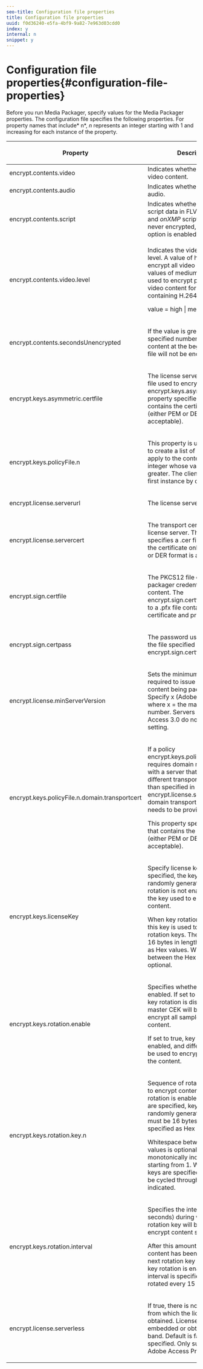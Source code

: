 ```yaml
---
seo-title: Configuration file properties
title: Configuration file properties
uuid: f0d36240-e5fa-4bf9-9a82-7e963d03cdd0
index: y
internal: n
snippet: y
---
```


# Configuration file properties{#configuration-file-properties}

Before you run Media Packager, specify values for the Media Packager properties. The configuration file specifies the following properties. For property names that include* n*, *n* represents an integer starting with 1 and increasing for each instance of the property. 

<table frame="all" colsep="1" rowsep="1" class="+ topic/table adobe-d/table " id="table_dx4_mpy_n4"> 
 <thead class="- topic/thead "> 
  <tr rowsep="1" class="- topic/row "> 
   <th colname="1" class="- topic/entry entry"> <p class="- topic/p ">Property </p> </th> 
   <th colname="2" class="- topic/entry entry"> <p class="- topic/p ">Description </p> </th> 
  </tr> 
 </thead>
 <tbody class="- topic/tbody "> 
  <tr rowsep="1" class="- topic/row "> 
   <td colname="1" class="- topic/entry "><span class="codeph"> encrypt.contents.video</span> </td> 
   <td colname="2" class="- topic/entry "> Indicates whether to encrypt video content. </td> 
  </tr> 
  <tr rowsep="1" class="- topic/row "> 
   <td colname="1" class="- topic/entry "><span class="codeph"> encrypt.contents.audio</span> </td> 
   <td colname="2" class="- topic/entry "> Indicates whether to encrypt audio. </td> 
  </tr> 
  <tr rowsep="1" class="- topic/row "> 
   <td colname="1" class="- topic/entry "><span class="codeph"> encrypt.contents.script</span> </td> 
   <td colname="2" class="- topic/entry ">Indicates whether to encrypt script data in FLVs. <i class="+ topic/ph hi-d/i ">onMetaData</i> and <i class="+ topic/ph hi-d/i ">onXMP</i> script data tags are never encrypted, even if this option is enabled. </td> 
  </tr> 
  <tr rowsep="1" class="- topic/row "> 
   <td colname="1" class="- topic/entry "><span class="codeph"> encrypt.contents.video.level</span> </td> 
   <td colname="2" class="- topic/entry "> <p class="- topic/p ">Indicates the video encryption level. A value of high is used to encrypt all video content, while values of medium and low are used to encrypt portions of the video content for F4V files containing H.264 content. </p> <p class="- topic/p ">value = <span class="codeph"> high | medium | low</span> </p> </td> 
  </tr> 
  <tr rowsep="1" class="- topic/row "> 
   <td colname="1" class="- topic/entry "><span class="codeph"> encrypt.contents.secondsUnencrypted</span> </td> 
   <td colname="2" class="- topic/entry "> <p class="- topic/p ">If the value is greater than 0, the specified number of seconds of content at the beginning of the file will not be encrypted. </p> </td> 
  </tr> 
  <tr rowsep="1" class="- topic/row "> 
   <td colname="1" class="- topic/entry "><span class="codeph"> encrypt.keys.asymmetric.certfile</span> </td> 
   <td colname="2" class="- topic/entry "> <p class="- topic/p ">The license server certificate file used to encrypt the key. The <span class="codeph"> encrypt.keys.asymmetric.certfile</span> property specifies a file that contains the certificate only (either PEM or DER format is acceptable). </p> </td> 
  </tr> 
  <tr rowsep="1" class="- topic/row "> 
   <td colname="1" class="- topic/entry "><span class="+ topic/ph pr-d/codeph codeph">encrypt.keys.policyFile.n</span> </td> 
   <td colname="2" class="- topic/entry "> <p class="- topic/p ">This property is used repeatedly to create a list of policies to apply to the content. <span class="codeph"> n</span> is an integer whose value is 1 or greater. The client will use the first instance by default. </p> </td> 
  </tr> 
  <tr rowsep="1" class="- topic/row "> 
   <td colname="1" class="- topic/entry "><span class="codeph"> encrypt.license.serverurl</span> </td> 
   <td colname="2" class="- topic/entry "> <p class="- topic/p ">The license server URL. </p> </td> 
  </tr> 
  <tr rowsep="1" class="- topic/row "> 
   <td colname="1" class="- topic/entry "><span class="codeph"> encrypt.license.servercert</span> </td> 
   <td colname="2" class="- topic/entry "> <p class="- topic/p ">The transport certificate for the license server. This property specifies a <span class="filepath"> .cer</span> file that contains the certificate only (either PEM or DER format is acceptable). </p> </td> 
  </tr> 
  <tr rowsep="1" class="- topic/row "> 
   <td colname="1" class="- topic/entry "><span class="codeph"> encrypt.sign.certfile</span> </td> 
   <td colname="2" class="- topic/entry "> <p class="- topic/p ">The PKCS12 file containing packager credentials for signing content. The <span class="codeph"> encrypt.sign.certfile</span> should refer to a <span class="filepath"> .pfx</span> file containing a certificate and private key. </p> </td> 
  </tr> 
  <tr rowsep="1" class="- topic/row "> 
   <td colname="1" class="- topic/entry "><span class="codeph"> encrypt.sign.certpass</span> </td> 
   <td colname="2" class="- topic/entry "> <p class="- topic/p ">The password used to protect the file specified by <span class="codeph"> encrypt.sign.certfile</span>. </p> </td> 
  </tr> 
  <tr rowsep="1" class="- topic/row "> 
   <td colname="1" class="- topic/entry "><span class="codeph"> encrypt.license.minServerVersion</span> </td> 
   <td colname="2" class="- topic/entry "> <p class="- topic/p ">Sets the minimum server version required to issue licenses for the content being packaged. Specify x (Adobe Access x.0) where x = the major release number. Servers before Adobe Access 3.0 do not support this setting. </p> </td> 
  </tr> 
  <tr rowsep="1" class="- topic/row "> 
   <td colname="1" class="- topic/entry "><span class="codeph">encrypt.keys.policyFile.n.domain.transportcert</span> </td> 
   <td colname="2" class="- topic/entry "> <p class="- topic/p ">If a policy <span class="+ topic/ph pr-d/codeph codeph"> encrypt.keys.policyFile.n</span> requires domain registration with a server that uses a different transport certificate than specified in <span class="+ topic/ph pr-d/codeph codeph"> encrypt.license.servercert</span>, the domain transport certificate needs to be provided. </p> <p class="- topic/p ">This property specifies a file that contains the certificate only (either PEM or DER format is acceptable). </p> </td> 
  </tr> 
  <tr rowsep="1" class="- topic/row "> 
   <td colname="1" class="- topic/entry "><span class="codeph"> encrypt.keys.licenseKey</span> </td> 
   <td colname="2" class="- topic/entry "> <p class="- topic/p ">Specify license key. If no key is specified, the key will be randomly generated. When key rotation is not enabled, this is the key used to encrypt the content. </p> <p class="- topic/p ">When key rotation is enabled, this key is used to protect the rotation keys. The key must be 16 bytes in length and specified as Hex values. Whitespace between the Hex values is optional. </p> </td> 
  </tr> 
  <tr rowsep="1" class="- topic/row "> 
   <td colname="1" class="- topic/entry "><span class="codeph"> encrypt.keys.rotation.enable</span> </td> 
   <td colname="2" class="- topic/entry "> <p class="- topic/p ">Specifies whether key rotation is enabled. If set to false (default), key rotation is disabled and the master CEK will be used to encrypt all samples in the content. </p> <p class="- topic/p ">If set to true, key rotation will be enabled, and different keys can be used to encrypt portions of the content. </p> </td> 
  </tr> 
  <tr rowsep="1" class="- topic/row "> 
   <td colname="1" class="- topic/entry "><span class="codeph">encrypt.keys.rotation.key.n</span> </td> 
   <td colname="2" class="- topic/entry "> <p class="- topic/p ">Sequence of rotated keys used to encrypt content when key rotation is enabled. If no keys are specified, keys will be randomly generated. The keys must be 16 bytes in length and specified as Hex values. </p> <p class="- topic/p ">Whitespace between the Hex values is optional. <i class="+ topic/ph hi-d/i ">n</i> must be monotonically increasing, starting from 1. When multiple keys are specified, the keys will be cycled through in the order indicated. </p> </td> 
  </tr> 
  <tr rowsep="1" class="- topic/row "> 
   <td colname="1" class="- topic/entry "><span class="codeph"> encrypt.keys.rotation.interval</span> </td> 
   <td colname="2" class="- topic/entry "> <p class="- topic/p ">Specifies the interval (in seconds) during which a rotation key will be used to encrypt content samples. </p> <p class="- topic/p ">After this amount of time in the content has been encrypted, the next rotation key will be used. If key rotation is enabled and no interval is specified, keys will be rotated every 15 minutes. </p> </td> 
  </tr> 
  <tr rowsep="0" class="- topic/row "> 
   <td colname="1" class="- topic/entry "><span class="codeph"> encrypt.license.serverless</span> </td> 
   <td colname="2" class="- topic/entry "> <p class="- topic/p ">If true, there is no license server from which the licenses can be obtained. Licenses must be embedded or obtained out-of-band. Default is false if not specified. Only supported in Adobe Access Professional. </p> </td> 
  </tr> 
 </tbody> 
</table>


